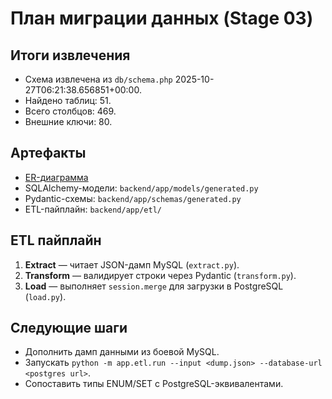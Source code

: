 # План миграции данных (Stage 03)

## Итоги извлечения
- Схема извлечена из `db/schema.php` 2025-10-27T06:21:38.656851+00:00.
- Найдено таблиц: 51.
- Всего столбцов: 469.
- Внешние ключи: 80.

## Артефакты
- [ER-диаграмма](er_diagram.mmd)
- SQLAlchemy-модели: `backend/app/models/generated.py`
- Pydantic-схемы: `backend/app/schemas/generated.py`
- ETL-пайплайн: `backend/app/etl/`

## ETL пайплайн
1. **Extract** — читает JSON-дамп MySQL (`extract.py`).
2. **Transform** — валидирует строки через Pydantic (`transform.py`).
3. **Load** — выполняет `session.merge` для загрузки в PostgreSQL (`load.py`).

## Следующие шаги
- Дополнить дамп данными из боевой MySQL.
- Запускать `python -m app.etl.run --input <dump.json> --database-url <postgres url>`.
- Сопоставить типы ENUM/SET с PostgreSQL-эквивалентами.
